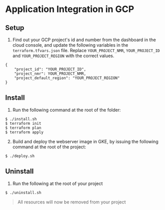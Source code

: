 # Application Integration in GCP


## Setup

1. Find out your GCP project's id and number from the dashboard in the cloud console, and update the following variables in the `terraform.tfvars.json` file. Replace `YOUR_PROJECT_NMR`, `YOUR_PROJECT_ID` and `YOUR_PROJECT_REGION` with the correct values. 


```shell
{
    "project_id": "YOUR_PROJECT_ID",
    "project_nmr": YOUR_PROJECT_NMR,
    "project_default_region": "YOUR_PROJECT_REGION"
}
```


## Install

1. Run the following command at the root of the folder:
```shell 
$ ./install.sh
$ terraform init
$ terraform plan
$ terraform apply
```


2. Build and deploy the webserver image in GKE, by issuing the following command at the root of the project:

```shell
$ ./deploy.sh
```

## Uninstall


1. Run the following at the root of your project

```shell 
$ ./uninstall.sh
```

> All resources will now be removed from your project
